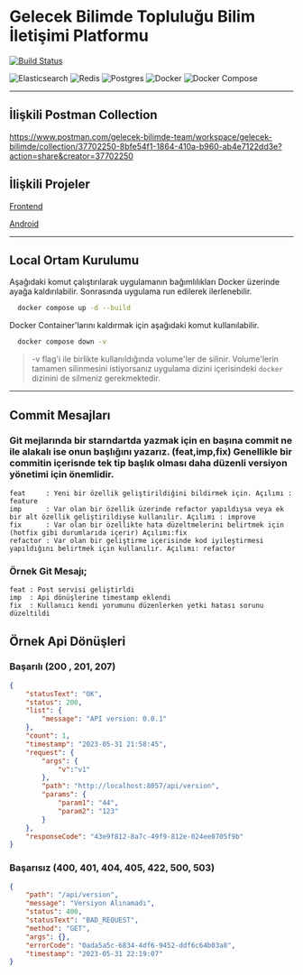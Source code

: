 # Gelecek Bilimde Topluluğu Bilim İletişimi Platformu

[![Build Status](https://github.com/spring-projects/spring-petclinic/actions/workflows/maven-build.yml/badge.svg)](https://github.com/spring-projects/spring-petclinic/actions/workflows/maven-build.yml)

![Elasticsearch](https://img.shields.io/badge/Elasticsearch-=&nbsp;&nbsp;&nbsp;v8.1.0-green) ![Redis](https://img.shields.io/badge/Redis-=&nbsp;&nbsp;v6.2.7-green) ![Postgres](https://img.shields.io/badge/Postgres-=&nbsp;&nbsp;v15.3-green) ![Docker](https://img.shields.io/badge/Docker-=&nbsp;&nbsp;v20.10.22-green) ![Docker Compose](https://img.shields.io/badge/Docker&nbsp;Compose-=&nbsp;&nbsp;v2.15.1-green)

---

## İlişkili Postman Collection

https://www.postman.com/gelecek-bilimde-team/workspace/gelecek-bilimde/collection/37702250-8bfe54f1-1864-410a-b960-ab4e7122dd3e?action=share&creator=37702250

## İlişkili Projeler

[Frontend](https://github.com/gelecekbilimde/gelecek-bilimde-frontend)

[Android](https://github.com/gelecekbilimde/Android-Application)

---

## Local Ortam Kurulumu

Aşağıdaki komut çalıştırılarak uygulamanın bağımlılıkları Docker üzerinde ayağa kaldırılabilir.
Sonrasında uygulama run edilerek ilerlenebilir.

```bash
  docker compose up -d --build
```

Docker Container'larını kaldırmak için aşağıdaki komut kullanılabilir.

```bash
  docker compose down -v
```

> -v flag'i ile birlikte kullanıldığında volume'ler de silinir.
> Volume'lerin tamamen silinmesini istiyorsanız uygulama dizini içerisindeki `docker` dizinini de silmeniz
> gerekmektedir.

---

## Commit Mesajları

### Git mejlarında bir starndartda yazmak için en başına commit ne ile alakalı ise onun başlığını yazarız. (feat,imp,fix) Genellikle bir commitin içerisnde tek tip başlık olması daha düzenli versiyon yönetimi için önemlidir.

```text
feat     : Yeni bir özellik geliştirildiğini bildirmek için. Açılımı : feature 
imp      : Var olan bir özellik üzerinde refactor yapıldıysa veya ek bir alt özellik geliştirildiyse kullanılır. Açılımı : improve
fix      : Var olan bir özellikte hata düzeltmelerini belirtmek için (hotfix gibi durumlarıda içerir) Açılımı:fix
refactor : Var olan bir geliştirme içerisinde kod iyileştirmesi yapıldığını belirtmek için kullanılır. Açılımı: refactor
```

### Örnek Git Mesajı;

```text
feat : Post servisi geliştirldi
imp  : Api dönüşlerine timestamp eklendi
fix  : Kullanıcı kendi yorumunu düzenlerken yetki hatası sorunu düzeltildi
```

## Örnek Api Dönüşleri

### Başarılı (200 , 201, 207)

``` json
{
    "statusText": "OK",
    "status": 200,
    "list": {
        "message": "API version: 0.0.1"
    },
    "count": 1,
    "timestamp": "2023-05-31 21:58:45",
    "request": {
        "args": {
            "v":"v1"
        },
        "path": "http://localhost:8057/api/version",
        "params": {
            "param1": "44",
            "param2": "123"
        }
    },
    "responseCode": "43e9f812-8a7c-49f9-812e-024ee0705f9b"
}
```

### Başarısız (400, 401, 404, 405, 422, 500, 503)

``` json
{
    "path": "/api/version",
    "message": "Versiyon Alınamadı",
    "status": 400,
    "statusText": "BAD_REQUEST",
    "method": "GET",
    "args": {},
    "errorCode": "0ada5a5c-6834-4df6-9452-ddf6c64b03a8",
    "timestamp": "2023-05-31 22:19:07"
}
```
